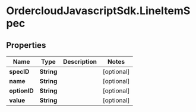 # OrdercloudJavascriptSdk.LineItemSpec

## Properties
Name | Type | Description | Notes
------------ | ------------- | ------------- | -------------
**specID** | **String** |  | [optional] 
**name** | **String** |  | [optional] 
**optionID** | **String** |  | [optional] 
**value** | **String** |  | [optional] 


